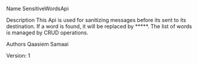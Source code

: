 Name
SensitiveWordsApi

Description
This Api is used for sanitizing messages before its sent to its destination. If a word is found, it will be replaced by *****. The list of words is managed by CRUD operations.

Authors
Qaasiem Samaai

Version: 1
